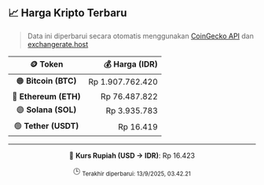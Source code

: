 

<!-- HARGA_KRIPTO -->
## 📈 Harga Kripto Terbaru

> Data ini diperbarui secara otomatis menggunakan [CoinGecko API](https://www.coingecko.com/) dan [exchangerate.host](https://exchangerate.host/)

<div align="center">

| 🪙 Token | 💰 Harga (IDR) |
|:------:|---------------:|
| 🟠 **Bitcoin (BTC)**   | Rp 1.907.762.420 |
| 🔵 **Ethereum (ETH)**  | Rp 76.487.822 |
| 🟣 **Solana (SOL)**    | Rp 3.935.783 |
| 🟢 **Tether (USDT)**   | Rp 16.419 |

---

💱 **Kurs Rupiah (USD → IDR)**: Rp 16.423

🕒 <sub>Terakhir diperbarui: 13/9/2025, 03.42.21</sub>

</div>
<!-- /HARGA_KRIPTO -->
